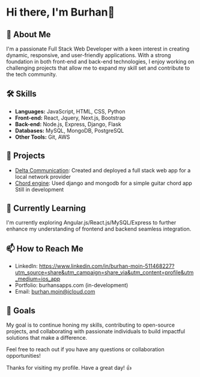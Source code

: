 # Hi there, I'm Burhan👋

## 🚀 About Me
I'm a passionate Full Stack Web Developer with a keen interest in creating dynamic, responsive, and user-friendly applications. With a strong foundation in both front-end and back-end technologies, I enjoy working on challenging projects that allow me to expand my skill set and contribute to the tech community.

## 🛠 Skills
- **Languages:** JavaScript, HTML, CSS, Python
- **Front-end:** React, Jquery, Next.js, Bootstrap
- **Back-end:** Node.js, Express, Django, Flask
- **Databases:** MySQL, MongoDB, PostgreSQL
- **Other Tools:** Git, AWS

## 🔭 Projects
- [Delta Communication](https://deltacommunication.xyz): Created and deployed a full stack web app for a local network provider
- [Chord engine](https://www.chordengine.com): Used django and mongodb for a simple guitar chord app Still in development

## 🌱 Currently Learning
I'm currently exploring Angular.js/React.js/MySQL/Express to further enhance my understanding of frontend and backend seamless integration.

## 📫 How to Reach Me
- LinkedIn: https://www.linkedin.com/in/burhan-moin-511468227?utm_source=share&utm_campaign=share_via&utm_content=profile&utm_medium=ios_app
- Portfolio: burhansapps.com (in-development)
- Email: burhan.moin@icloud.com

## 🎯 Goals
My goal is to continue honing my skills, contributing to open-source projects, and collaborating with passionate individuals to build impactful solutions that make a difference.

Feel free to reach out if you have any questions or collaboration opportunities!

Thanks for visiting my profile. Have a great day! 👍